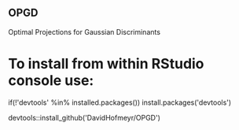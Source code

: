 ## OPGD
Optimal Projections for Gaussian Discriminants

# To install from within RStudio console use:

if(!'devtools' %in% installed.packages()) install.packages('devtools')

devtools::install_github('DavidHofmeyr/OPGD')
